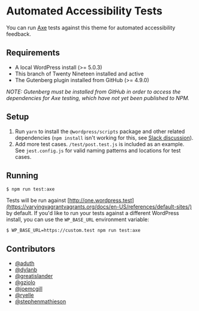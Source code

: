 # Automated Accessibility Tests

You can run [Axe](https://deque.com/axe) tests against this theme for automated accessibility feedback.

## Requirements

- A local WordPress install (>= 5.0.3)
- This branch of Twenty Nineteen installed and active
- The Gutenberg plugin installed from GitHub (>= 4.9.0)

_NOTE: Gutenberg must be installed from GitHub in order to access the dependencies for Axe testing, which have not yet been published to NPM._

## Setup

1. Run `yarn` to install the `@wordpress/scripts` package and other related dependencies (`npm install` isn't working for this, see [Slack discussion](https://wordpress.slack.com/archives/CEKKABGJD/p1548424062027300)).
2. Add more test cases. `/test/post.test.js` is included as an example. See `jest.config.js` for valid naming patterns and locations for test cases.

## Running

```
$ npm run test:axe
```

Tests will be run against [http://one.wordpress.test](https://varyingvagrantvagrants.org/docs/en-US/references/default-sites/) by default. If you'd like to run your tests against a different WordPress install, you can use the `WP_BASE_URL` environment variable:

```
$ WP_BASE_URL=https://custom.test npm run test:axe
```

## Contributors

- [@aduth](https://github.com/aduth)
- [@dylanb](https://github.com/dylanb)
- [@greatislander](https://github.com/greatislander)
- [@gziolo](https://github.com/gziolo)
- [@joemcgill](https://github.com/joemcgill)
- [@ryelle](https://github.com/ryelle)
- [@stephenmathieson](https://github.com/stephenmathieson)
